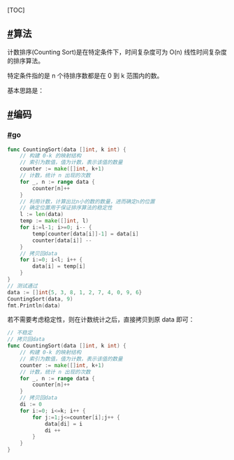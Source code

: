 [TOC]

## [#](http://www.hellokang.net/algorithm/counting-sort.html#算法)算法

计数排序(Counting Sort)是在特定条件下，时间复杂度可为 O(n) 线性时间复杂度的排序算法。

特定条件指的是 n 个待排序数都是在 0 到 k 范围内的数。

基本思路是：

## [#](http://www.hellokang.net/algorithm/counting-sort.html#编码)编码

### [#]()go

```go
func CountingSort(data []int, k int) {
	// 构建 0-k 的映射结构
	// 索引为数值，值为计数，表示该值的数量
	counter := make([]int, k+1)
	// 计数，统计 n 出现的次数
	for _, n := range data {
		counter[n]++
	}
    // 利用计数，计算出比n小的数的数量，进而确定n的位置
    // 确定位置用于保证排序算法的稳定性
	l := len(data)
	temp := make([]int, l)
	for i:=l-1; i>=0; i-- {
		temp[counter[data[i]]-1] = data[i]
		counter[data[i]] --
	}
	// 拷贝回data
	for i:=0; i<l; i++ {
		data[i] = temp[i]
	}
}
// 测试通过
data := []int{5, 3, 8, 1, 2, 7, 4, 0, 9, 6}
CountingSort(data, 9)
fmt.Println(data)
```

若不需要考虑稳定性，则在计数统计之后，直接拷贝到原 data 即可：

```go
// 不稳定
// 拷贝回data
func CountingSort(data []int, k int) {
	// 构建 0-k 的映射结构
	// 索引为数值，值为计数，表示该值的数量
	counter := make([]int, k+1)
	// 计数，统计 n 出现的次数
	for _, n := range data {
		counter[n]++
	}
    // 拷贝回data
    di := 0
    for i:=0; i<=k; i++ {
        for j:=1;j<=counter[i];j++ {
            data[di] = i
            di ++
        }
    }
}
```